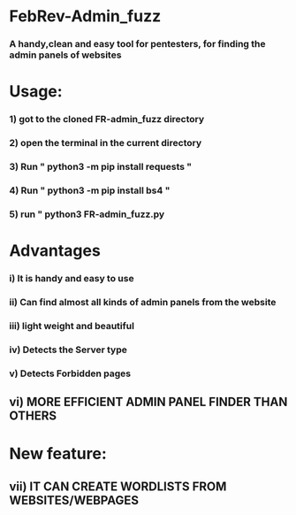 # FebRev-Admin_fuzz
### A handy,clean and easy tool for pentesters, for finding the admin panels of websites

# Usage:
 ### 1) got to the cloned FR-admin_fuzz directory
 ### 2) open the terminal in the current directory
 ### 3) Run " python3 -m pip install requests "
 ### 4) Run " python3 -m pip install bs4 "
 ### 5) run " python3 FR-admin_fuzz.py
 
# Advantages
### i) It is handy and easy to use
### ii) Can find almost all kinds of admin panels from the website
### iii) light weight and beautiful
### iv) Detects the Server type
### v) Detects Forbidden pages
## vi) MORE EFFICIENT ADMIN PANEL FINDER THAN OTHERS 
# New feature: 
## vii) IT  CAN CREATE WORDLISTS FROM WEBSITES/WEBPAGES
